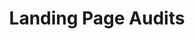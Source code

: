 ---
title: "Landing Page Audits"
description: "A 20-minute, private video with easy-to-implement advice that will improve your landing page conversion rate."
icon: "hardhat"
eleventyExcludeFromCollections: false
excludeFromSitemap: true
directURL: "https://georgemc.net/consulting/landing-page-audit/"
---